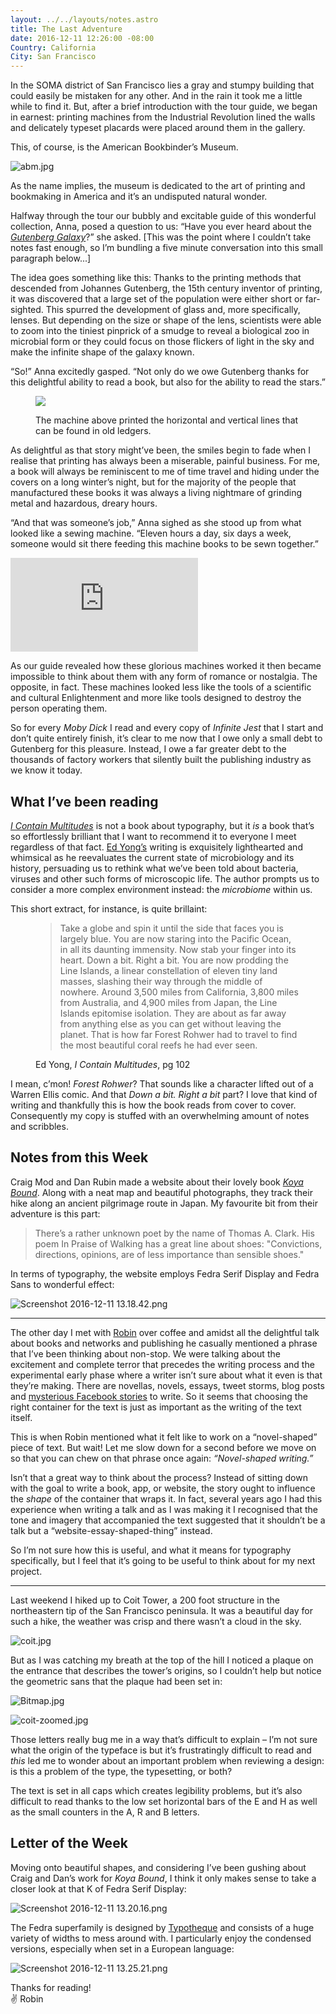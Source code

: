 ```yaml
---
layout: ../../layouts/notes.astro
title: The Last Adventure
date: 2016-12-11 12:26:00 -08:00
Country: California
City: San Francisco
---
```


In the <span class='caps'>SOMA</span> district of San Francisco lies a gray and stumpy building that could easily be mistaken for any other. And in the rain it took me a little while to find it. But, after a brief introduction with the tour guide, we began in earnest: printing machines from the Industrial Revolution lined the walls and delicately typeset placards were placed around them in the gallery.

This, of course, is the American Bookbinder’s Museum.

![abm.jpg](/uploads/abm.jpg)

As the name implies, the museum is dedicated to the art of printing and bookmaking in America and it’s an undisputed natural wonder.

Halfway through the tour our bubbly and excitable guide of this wonderful collection, Anna, posed a question to us: “Have you ever heard about the [_Gutenberg Galaxy_](https://en.wikipedia.org/wiki/The_Gutenberg_Galaxy)?” she asked. [This was the point where I couldn’t take notes fast enough, so I’m bundling a five minute conversation into this small paragraph below...]

The idea goes something like this: Thanks to the printing methods that descended from Johannes Gutenberg, the 15th century inventor of printing, it was discovered that a large set of the population were either short or far-sighted. This spurred the development of glass and, more specifically, lenses. But depending on the size or shape of the lens, scientists were able to zoom into the tiniest pinprick of a smudge to reveal a biological zoo in microbial form or they could focus on those flickers of light in the sky and make the infinite shape of the galaxy known.

“So!” Anna excitedly gasped. “Not only do we owe Gutenberg thanks for this delightful ability to read a book, but also for the ability to read the stars.”

<figure>
<img src='/uploads/line-machine.jpg'>
  <figcaption><p>The machine above printed the horizontal and vertical lines that can be found in old ledgers.</p></figcaption>
</figure>

As delightful as that story might’ve been, the smiles begin to fade when I realise that printing has always been a miserable, painful business. For me, a book will always be reminiscent to me of time travel and hiding under the covers on a long winter’s night, but for the majority of the people that manufactured these books it was always a living nightmare of grinding metal and hazardous, dreary hours.

“And that was someone’s job,” Anna sighed as she stood up from what looked like a sewing machine. “Eleven hours a day, six days a week, someone would sit there feeding this machine books to be sewn together.”

<div class="preserve-aspect">
    <iframe class="preserve-aspect__element" src="https://www.youtube.com/embed/bySyGkt9sYo" frameborder="0" allowfullscreen></iframe>
</div>

As our guide revealed how these glorious machines worked it then became impossible to think about them with any form of romance or nostalgia. The opposite, in fact. These machines looked less like the tools of a scientific and cultural Enlightenment and more like tools designed to destroy the person operating them.

So for every _Moby Dick_ I read and every copy of _Infinite Jest_ that I start and don’t quite entirely finish, it’s clear to me now that I owe only a small debt to Gutenberg for this pleasure. Instead, I owe a far greater debt to the thousands of factory workers that silently built the publishing industry as we know it today.

## What I’ve been reading

[_I Contain Multitudes_](https://www.amazon.com/Contain-Multitudes-Microbes-Within-Grander/dp/0062368591) is not a book about typography, but it _is_ a book that’s so effortlessly brilliant that I want to recommend it to everyone I meet regardless of that fact. [Ed Yong’s](http://edyong.flavors.me/#i-contain-multitudes) writing is exquisitely lighthearted and whimsical as he reevaluates the current state of microbiology and its history, persuading us to rethink what we’ve been told about bacteria, viruses and other such forms of microscopic life. The author prompts us to consider a more complex environment instead: the _microbiome_ within us.

This short extract, for instance, is quite brillaint:

<figure>
<blockquote>
<p>Take a globe and spin it until the side that faces you is largely blue. You are now staring into the Pacific Ocean, in all its daunting immensity. Now stab your finger into its heart. Down a bit. Right a bit. You are now prodding the Line Islands, a linear constellation of eleven tiny land masses, slashing their way through the middle of nowhere. Around 3,500 miles from California, 3,800 miles from Australia, and 4,900 miles from Japan, the Line Islands epitomise isolation. They are about as far away from anything else as you can get without leaving the planet. That is how far Forest Rohwer had to travel to find the most beautiful coral reefs he had ever seen.</p>
</blockquote>
<figcaption class='cite'>Ed Yong, <em>I Contain Multitudes</em>, pg 102</figcaption>
</figure>

I mean, c’mon! _Forest Rohwer_? That sounds like a character lifted out of a Warren Ellis comic. And that _Down a bit. Right a bit_ part? I love that kind of writing and thankfully this is how the book reads from cover to cover. Consequently my copy is stuffed with an overwhelming amount of notes and scribbles.

## Notes from this Week

Craig Mod and Dan Rubin made a website about their lovely book [_Koya Bound_](http://walkkumano.com/). Along with a neat map and beautiful photographs, they track their hike along an ancient pilgrimage route in Japan. My favourite bit from their adventure is this part:

> There’s a rather unknown poet by the name of Thomas A. Clark. His poem In Praise of Walking has a great line about shoes: "Convictions, directions, opinions, are of less importance than sensible shoes."

In terms of typography, the website employs Fedra Serif Display and Fedra Sans to wonderful effect:

![Screenshot 2016-12-11 13.18.42.png](/uploads/Screenshot%202016-12-11%2013.18.42.png)

---

The other day I met with [Robin](https://twitter.com/robinsloan) over coffee and amidst all the delightful talk about books and networks and publishing he casually mentioned a phrase that I’ve been thinking about non-stop. We were talking about the excitement and complete terror that precedes the writing process and the experimental early phase where a writer isn’t sure about what it even is that they’re making. There are novellas, novels, essays, tweet storms, blog posts and [mysterious Facebook stories](https://www.facebook.com/notes/robin-sloan/julie-rubicon/985697811525170) to write. So it seems that choosing the right container for the text is just as important as the writing of the text itself.

This is when Robin mentioned what it felt like to work on a “novel-shaped” piece of text. But wait! Let me slow down for a second before we move on so that you can chew on that phrase once again: _“Novel-shaped writing.”_

Isn’t that a great way to think about the process? Instead of sitting down with the goal to write a book, app, or website, the story ought to influence the _shape_ of the container that wraps it. In fact, several years ago I had this experience when writing a talk and as I was making it I recognised that the tone and imagery that accompanied the text suggested that it shouldn’t be a talk but a “website-essay-shaped-thing” instead.

So I’m not sure how this is useful, and what it means for typography specifically, but I feel that it’s going to be useful to think about for my next project.

---

Last weekend I hiked up to Coit Tower, a 200 foot structure in the northeastern tip of the San Francisco peninsula. It was a beautiful day for such a hike, the weather was crisp and there wasn’t a cloud in the sky.

![coit.jpg](/uploads/coit.jpg)

But as I was catching my breath at the top of the hill I noticed a plaque on the entrance that describes the tower’s origins, so I couldn’t help but notice the geometric sans that the plaque had been set in:

![Bitmap.jpg](/uploads/Bitmap.jpg)

![coit-zoomed.jpg](/uploads/coit-zoomed.jpg)

Those letters really bug me in a way that’s difficult to explain – I’m not sure what the origin of the typeface is but it’s frustratingly difficult to read and _this_ led me to wonder about an important problem when reviewing a design: is this a problem of the type, the typesetting, or both?

The text is set in all caps which creates legibility problems, but it’s also difficult to read thanks to the low set horizontal bars of the E and H as well as the small counters in the A, R and B letters.

## Letter of the Week

Moving onto beautiful shapes, and considering I’ve been gushing about Craig and Dan’s work for _Koya Bound_, I think it only makes sense to take a closer look at that K of Fedra Serif Display:

![Screenshot 2016-12-11 13.20.16.png](/uploads/Screenshot%202016-12-11%2013.20.16.png)

The Fedra superfamily is designed by [Typotheque](https://www.typotheque.com/fonts/fedra_serif_display/) and consists of a huge variety of widths to mess around with. I particularly enjoy the condensed versions, especially when set in a European language:

![Screenshot 2016-12-11 13.25.21.png](/uploads/Screenshot%202016-12-11%2013.25.21.png)

<p>Thanks for reading!<br>
✌️ Robin </p>
